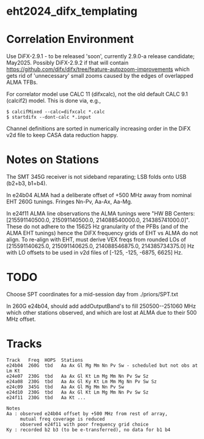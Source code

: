 # eht2024_difx_templating

# Correlation Environment

Use DiFX-2.9.1 - to be released 'soon', currently 2.9.0-a release candidate; May2025.
Possibly DiFX-2.9.2 if that will contain https://github.com/difx/difx/tree/feature-autozoom-improvements
which gets rid of 'unnecessary' small zooms caused by the edges of overlapped ALMA TFBs.

For correlator model use CALC 11 (difxcalc), not the old default CALC 9.1 (calcif2) model.
This is done via, e.g.,
```
$ calcifMixed --calc=difxcalc *.calc
$ startdifx --dont-calc *.input
```

Channel definitions are sorted in numerically increasing order in the DiFX v2d file to keep CASA data reduction happy.


# Notes on Stations

The SMT 345G receiver is not sideband reparating; LSB folds onto USB (b2+b3, b1+b4).

In e24b04 ALMA had a deliberate offset of +500 MHz away from nominal EHT 260G tunings. Fringes Nn-Pv, Aa-Ax, Aa-Mg.

In e24f11 ALMA line observations the ALMA tunings were "HW BB Centers: [215591140500.0, 215091140500.0, 214088540000.0, 214385741000.0]".
These do not adhere to the 15625 Hz granularity of the PFBs (and of the ALMA EHT tunings) hence the DiFX frequency grids of EHT vs ALMA
do not align. To re-align with EHT, must derive VEX freqs from rounded LOs of [215591140625.0, 215091140625.0, 214088546875.0, 214385734375.0] Hz
with LO offsets to be used in v2d files of [-125, -125, -6875, 6625] Hz.


# TODO

Choose SPT coordinates for a mid-session day from ./priors/SPT.txt

In 260G e24b04, should add addOutputBand's to fill 250500--251060 MHz which other stations observed,
and which are lost at ALMA due to their 500 MHz offset.


# Tracks

```
Track   Freq  HOPS  Stations
e24b04  260G  tbd   Aa Ax Gl Mg Mm Nn Pv Sw - scheduled but not obs at Lm Kt
e24e07  230G  tbd   Aa Ax Gl Kt Lm Mg Mm Nn Pv Sw Sz
e24a08  230G  tbd   Aa Ax Gl Ky Kt Lm Mm Mg Nn Pv Sw Sz
e24c09  345G  tbd   Aa Ax Gl Mg Mm Nn Pv Sw
e24d10  230G  tbd   Aa Ax Gl Kt Lm Mg Mm Nn Pv Sw Sz
e24f11  230G  tbd   Aa Kt ...

Notes
Aa : observed e24b04 offset by +500 MHz from rest of array,
     mutual freq coverage is reduced
     observed e24f11 with poor frequency grid choice
Ky : recorded b2 b3 (to be e-transferred), no data for b1 b4
```
